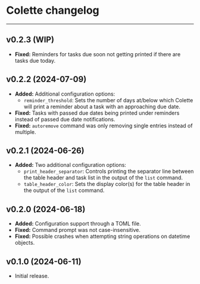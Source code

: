 # Colette changelog

---

## v0.2.3 (WIP)

- **Fixed:** Reminders for tasks due soon not getting printed if there are tasks due today.

## v0.2.2 (2024-07-09)

- **Added:** Additional configuration options:
    - `reminder_threshold`: Sets the number of days at/below which Colette will print a reminder about a task with an approaching due date.
- **Fixed:** Tasks with passed due dates being printed under reminders instead of passed due date notifications.
- **Fixed:** `autoremove` command was only removing single entries instead of multiple.

## v0.2.1 (2024-06-26)

- **Added:** Two additional configuration options:
    - `print_header_separator`: Controls printing the separator line between the table header and task list in the output of the `list` command.
    - `table_header_color`: Sets the display color(s) for the table header in the output of the `list` command.

## v0.2.0 (2024-06-18)

- **Added:** Configuration support through a TOML file.
- **Fixed:** Command prompt was not case-insensitive.
- **Fixed:** Possible crashes when attempting string operations on datetime objects.

## v0.1.0 (2024-06-11)

- Initial release.